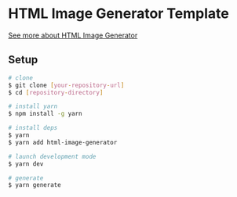 # HTML Image Generator Template

[See more about HTML Image Generator](https://github.com/amotarao/html-image-generator)

## Setup

```bash
# clone
$ git clone [your-repository-url]
$ cd [repository-directory]

# install yarn
$ npm install -g yarn

# install deps
$ yarn
$ yarn add html-image-generator

# launch development mode
$ yarn dev

# generate
$ yarn generate
```
